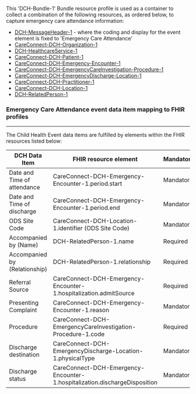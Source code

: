 This 'DCH-Bundle-1' Bundle resource profile is used as a container to collect a combination of the following resources, as ordered below, to capture emergency care attendance information:

- [DCH-MessageHeader-1] - where the coding and display for the event element is fixed to 'Emergency Care Attendance'
- [CareConnect-DCH-Organization-1]
- [DCH-HealthcareService-1]
- [CareConnect-DCH-Patient-1]
- [CareConnect-DCH-Emergency-Encounter-1]
- [CareConnect-DCH-EmergencyCareInvestigation-Procedure-1]
- [CareConnect-DCH-EmergencyDischarge-Location-1]
- [CareConnect-DCH-Practitioner-1]
- [CareConnect-DCH-Location-1]
- [DCH-RelatedPerson-1]
                                                                                                   
### Emergency Care Attendance event data item mapping to FHIR profiles ###
----------
The Child Health Event data items are fulfilled by elements within the FHIR resources listed below:

| DCH Data Item                 | FHIR resource element                                                      | Mandatory/Required/Optional |
|-------------------------------|----------------------------------------------------------------------------|-----------------------------|
| Date and Time of attendance   | CareConnect-DCH-Emergency-Encounter-1.period.start                         | Mandatory                   |
| Date and Time of discharge    | CareConnect-DCH-Emergency-Encounter-1.period.end                           | Mandatory                   |
| ODS Site Code                 | CareConnect-DCH-Location-1.identifier (ODS Site Code)                      | Mandatory                   |
| Accompanied by (Name)         | DCH-RelatedPerson-1.name                                                   | Required                    |
| Accompanied by (Relationship) | DCH-RelatedPerson-1.relationship                                           | Required                    |
| Referral Source               | CareConnect-DCH-Emergency-Encounter-1.hospitalization.admitSource                    | Required          |
| Presenting Complaint          | CareConnect-DCH-Emergency-Encounter-1.reason                               | Mandatory                   |
| Procedure                     | CareConnect-DCH-EmergencyCareInvestigation-Procedure-1.code                | Required                    |
| Discharge destination         | CareConnect-DCH-EmergencyDischarge-Location-1.physicalType                 | Mandatory                   |
| Discharge status              | CareConnect-DCH-Emergency-Encounter-1.hospitalization.dischargeDisposition | Mandatory                   |


[DCH-MessageHeader-1]:dch-messageheader-1.html
[CareConnect-DCH-Organization-1]:careconnect-dch-organization-1.html
[CareConnect-DCH-Patient-1]:careconnect-dch-patient-1.html
[CareConnect-DCH-Emergency-Encounter-1]:careconnect-dch-emergency-encounter-1.html
[CareConnect-DCH-EmergencyCareInvestigation-Procedure-1]:careconnect-dch-emergencycareinvestigation-procedure-1.html
[CareConnect-DCH-Practitioner-1]:careconnect-dch-practitioner-1.html
[CareConnect-DCH-Location-1]:careconnect-dch-location-1.html
[DCH-RelatedPerson-1]:dch-relatedperson-1.html
[CareConnect-DCH-EmergencyDischarge-Location-1]:careconnect-dch-emergencydischarge-location-1.html
[DCH-HealthcareService-1]:dch-healthcareservice-1.html
